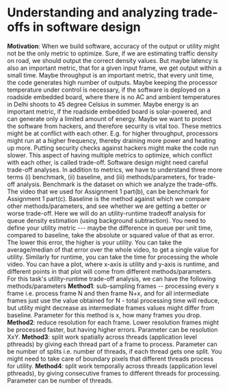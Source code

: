 # Understanding and analyzing trade-offs in software design
**Motivation**:
When we build software, accuracy of the output or utility might not be the only metric to optimize. 
Sure, if we are estimating traffic density on road, we should output the correct density values. 
But maybe latency is also an important metric, that for a given input frame, we get output within a small time. 
Maybe throughput is an important metric, that every unit time, the code generates high number of outputs. 
Maybe keeping the processor temperature under control is necessary, if the software is deployed on a roadside 
embedded board, where there is no AC and ambient temperatures in Delhi shoots to 45 degree Celsius in summer. 
Maybe energy is an important metric, if the roadside embedded board is solar-powered, and can generate only a 
limited amount of energy. Maybe we want to protect the software from hackers, and therefore security is vital too.
These metrics might be at conflict with each other. 
E.g. for higher throughput, processors might run at a higher frequency, thereby draining more power and heating up more. 
Putting security checks against hackers might make the code run slower. This aspect of having multiple metrics to 
optimize, which conflict with each other, is called trade-off. Software design might need careful trade-off analyses.
In addition to metrics, we have to understand three more terms (i) benchmark, (ii) baseline, and 
(iii) methods/parameters, for trade-off analysis. Benchmark is the dataset on which we analyze the trade-offs. 
The video that we used for Assignment 1 part(b), can be benchmark for Assignment 1 part(c). Baseline is the method 
against which we compare other methods/parameters, and see whether we are getting a better or worse trade-off. 
Here we will do an utility-runtime tradeoff analysis for queue density estimation (using background subtraction). 
You need to define your utility metric --- maybe the difference in queue per unit time, compared to baseline, take the 
absolute or squared value of that as error. The lower this error, the higher is your utility. You can take the average/median
of that error over the whole video, to get a single value for utility. Similarly for runtime, you can take the time for 
processing the whole video. You can have a plot, where x-axis is utility and y-axis is runtime, and different points in
that plot will come from different methods/parameters.
For this task's utility-runtime trade-off analysis, we can have the following methods/parameters
**Method1**: sub-sampling frames -- processing every x frame i.e. process frame N and then frame N+x, and for all intermediate 
frames just use the value obtained for N - total processing time will reduce, but utility might decrease as intermediate frames
values might differ from baseline. Parameter for this method is x, how many frames you drop.
**Method2**: reduce resolution for each frame. Lower resolution frames might be processed faster, but having higher errors.
Parameter can be resolution XxY.
**Method3**: split work spatially across threads (application level pthreads) by giving each thread part of a frame to process.
Parameter can be number of splits i.e. number of threads, if each thread gets one split. You might need to take care of 
boundary pixels that different threads process for utility.
**Method4**: split work temporally across threads (application level pthreads), by giving consecutive frames to different 
threads for processing. Parameter can be number of threads.
